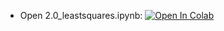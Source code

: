 - Open 2.0_leastsquares.ipynb: [![Open In Colab](https://colab.research.google.com/assets/colab-badge.svg)](https://colab.research.google.com/github/daiki-matsunaga/MathMeasurement2022/blob/main/lec02/2.0_basic.ipynb)
